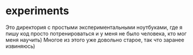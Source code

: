 # experiments

Это директория с простыми экспериментальными ноутбуками, где я пишу код просто потренироваться и у меня не было человека, кто мог меня научить) Многое из этого уже довольно старое, так что заранее извиняюсь)
